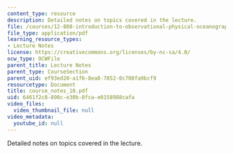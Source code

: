 ```yaml
---
content_type: resource
description: Detailed notes on topics covered in the lecture.
file: /courses/12-808-introduction-to-observational-physical-oceanography-fall-2004/6461f2c8890ce30b8fcae0158988cafa_course_notes_10.pdf
file_type: application/pdf
learning_resource_types:
- Lecture Notes
license: https://creativecommons.org/licenses/by-nc-sa/4.0/
ocw_type: OCWFile
parent_title: Lecture Notes
parent_type: CourseSection
parent_uid: ef93ed20-a1f6-8ea8-7852-0c708fa9bcf9
resourcetype: Document
title: course_notes_10.pdf
uid: 6461f2c8-890c-e30b-8fca-e0158988cafa
video_files:
  video_thumbnail_file: null
video_metadata:
  youtube_id: null
---
```

Detailed notes on topics covered in the lecture.